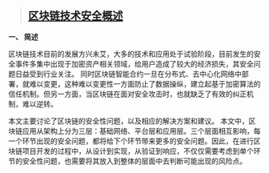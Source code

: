 > ## [区块链技术安全概述](https://app.ifcert.org.cn/share/notice/report1/Index-1808-45-1.jsp)

**一、 简述**

区块链技术目前的发展方兴未艾，大多的技术和应用处于试验阶段，目前发生的安全事件多集中出现于加密资产相关领域，给用户造成了较大的经济损失，其安全问题日益受到行业关注。
同时区块链智能合约一旦在分布式、去中心化网络中部署，就难以变更，这种难以变更性一方面防止了数据操纵，建立起基于加密算法的信任机制。但另一方面，当区块链在面对安全攻击时，也就缺乏了有效的纠正机制，难以逆转。

本文主要讨论了区块链的安全性问题，以及相应的解决方案和建议。 本文中，区块链应用从架构上分为三层：基础网络、平台层和应用层。三个层面相互影响，每一个环节出现的安全问题，都将给下个环节带来更多的安全问题。因此，在进行区块链项目开发的过程中，从设计到实现，从验证到响应，不仅仅需要考虑到单个环节的安全性问题，也需要将其放入到整体的层面中去判断可能出现的风险点。
